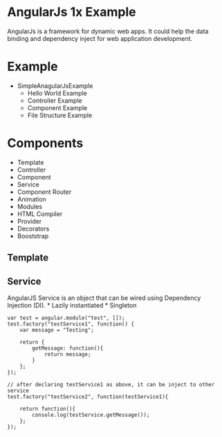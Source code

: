 # AngularJs 1x Example

AngularJs is a framework for dynamic web apps. It could help the data binding and dependency inject for web application development.

# Example

* SimpleAnagularJsExample
	* Hello World Example
	* Controller Example
	* Component Example
	* File Structure Example

# Components

* Template
* Controller
* Component
* Service
* Component Router
* Animation
* Modules
* HTML Compiler
* Provider
* Decorators
* Booststrap

## Template

## Service
AngularJS Service is an object that can be wired using Dependency Injection (DI).
	* Lazily instantiated
	* Singleton
	
```
var test = angular.module("test", []);
test.factory("testService1", function() {
	var message = "Testing";
	
	return {
		getMessage: function(){
			return message;
		}
	};
});

// after declaring testService1 as above, it can be inject to other service
test.factory("testService2", function(testService1){
	
	return function(){
		console.log(testService.getMessage());
	};
});

```